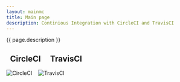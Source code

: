 ```yaml
---
layout: mainmc
title: Main page
description: Continious Integration with CircleCI and TravisCI
---
```

{{ page.description }}
## &nbsp;&nbsp;**CircleCI**&nbsp;&nbsp;&nbsp;&nbsp;&nbsp;**TravisCI**
![CircleCI](https://circleci.com/gh/wryyyyyyyy/docker.svg?style=shield)&nbsp;&nbsp;&nbsp;&nbsp;![TravisCI](https://api.travis-ci.com/wryyyyyyyy/docker.svg)
